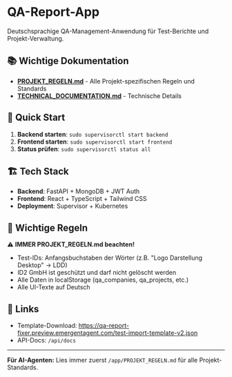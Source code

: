 # QA-Report-App

Deutschsprachige QA-Management-Anwendung für Test-Berichte und Projekt-Verwaltung.

## 📚 Wichtige Dokumentation

- **[PROJEKT_REGELN.md](./PROJEKT_REGELN.md)** - Alle Projekt-spezifischen Regeln und Standards
- **[TECHNICAL_DOCUMENTATION.md](./TECHNICAL_DOCUMENTATION.md)** - Technische Details

## 🚀 Quick Start

1. **Backend starten**: `sudo supervisorctl start backend`
2. **Frontend starten**: `sudo supervisorctl start frontend`
3. **Status prüfen**: `sudo supervisorctl status all`

## 🏗️ Tech Stack

- **Backend**: FastAPI + MongoDB + JWT Auth
- **Frontend**: React + TypeScript + Tailwind CSS
- **Deployment**: Supervisor + Kubernetes

## 📝 Wichtige Regeln

⚠️ **IMMER PROJEKT_REGELN.md beachten!**

- Test-IDs: Anfangsbuchstaben der Wörter (z.B. "Logo Darstellung Desktop" → LDD)
- ID2 GmbH ist geschützt und darf nicht gelöscht werden
- Alle Daten in localStorage (qa_companies, qa_projects, etc.)
- Alle UI-Texte auf Deutsch

## 🔗 Links

- Template-Download: https://qa-report-fixer.preview.emergentagent.com/test-import-template-v2.json
- API-Docs: `/api/docs`

---

**Für AI-Agenten:** Lies immer zuerst `/app/PROJEKT_REGELN.md` für alle Projekt-Standards.
